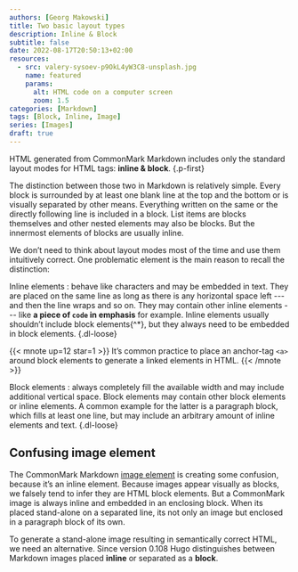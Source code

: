 ```yaml
---
authors: [Georg Makowski]
title: Two basic layout types
description: Inline & Block
subtitle: false
date: 2022-08-17T20:50:13+02:00
resources:
  - src: valery-sysoev-p9OkL4yW3C8-unsplash.jpg
    name: featured
    params: 
      alt: HTML code on a computer screen
      zoom: 1.5
categories: [Markdown]
tags: [Block, Inline, Image]
series: [Images]
draft: true
---
```


HTML generated from CommonMark Markdown includes only the standard layout modes for HTML tags: **inline & block**.
{.p-first} <!--more-->

The distinction between those two in Markdown is relatively simple. Every block is surrounded by at least one blank line at the top and the bottom or is visually separated by other means. Everything written on the same or the directly following line is included in a block. List items are blocks themselves and other nested elements may also be blocks. But the innermost elements of blocks are usually inline.

We don’t need to think about layout modes most of the time and use them intuitively correct. One problematic element is the main reason to recall the distinction:  

Inline elements
: behave like characters and may be embedded in text. They are placed on the same line as long as there is any horizontal space left --- and then the line wraps and so on. They may contain other inline elements --- like **a piece of `code` in emphasis** for example. Inline elements usually shouldn’t include block elements{^*}, but they always need to be embedded in block elements.
{.dl-loose}

{{< mnote up=12 star=1 >}}
It’s common practice to place an anchor-tag `<a>` around block elements to generate a linked elements in HTML.
{{< /mnote >}}

Block elements
: always completely fill the available width and may include additional vertical space. Block elements may contain other block elements or inline elements. A common example for the latter is a paragraph block, which fills at least one line, but may include an arbitrary amount of inline elements and text.
{.dl-loose}

## Confusing image element

The CommonMark Markdown [image element](https://perplex.desider.at/doc/basic/image) is creating some confusion, because it’s an inline element. Because images appear visually as blocks, we falsely tend to infer they are HTML block elements. But a CommonMark image is always inline and embedded in an enclosing block. When its placed stand-alone on a separated line, its not only an image but enclosed in a paragraph block of its own.

To generate a stand-alone image resulting in semantically correct HTML, we need an alternative. Since version 0.108 Hugo distinguishes between Markdown images placed **inline** or separated as a **block**.
